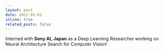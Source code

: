 ```yaml
---
layout: post
date: 2022-05-01
inline: true
related_posts: false
---
```


Interned with **Sony AI, Japan** as a Deep Learning Researcher working on Neural Architecture Search for Computer Vision!